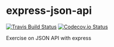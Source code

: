 # express-json-api

[![Travis Build Status](https://img.shields.io/travis/caalberts/express-json-api.svg?style=flat-square)](https://travis-ci.org/caalberts/express-json-api)
[![Codecov.io Status](https://img.shields.io/codecov/c/github/caalberts/express-json-api.svg?style=flat-square)](https://codecov.io/github/caalberts/express-json-api)

Exercise on JSON API with express
